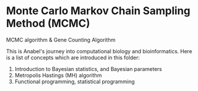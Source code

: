 # Monte Carlo Markov Chain Sampling Method (MCMC)
MCMC algorithm & Gene Counting Algorithm 

This is Anabel's journey into computational biology and bioinformatics. Here is a list of concepts which are introduced in this folder:
1) Introduction to Bayesian statistics, and Bayesian parameters
2) Metropolis Hastings (MH) algorithm
3) Functional programming, statistical programming 

